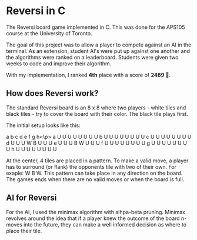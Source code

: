 
# Reversi in C

The Reversi board game implemented in C. This was done for the APS105 course at the University of Toronto.

The goal of this project was to allow a player to compete against an AI in the terminal. As an extension, student AI's were put up against one another and the algorithms were ranked on a leaderboard. Students were given two weeks to code and improve their algorithm.

With my implementation, I ranked **4th** place with a score of **2489** 🥳.

## How does Reversi work?

The standard Reversi board is an 8 x 8 where two players - white tiles and black tiles - try to cover the board with their color. The black tile plays first. 

The initial setup looks like this:


<p>  a b c d e f g h<\p>  
a U U U U U U U U   
b U U U U U U U U   
c U U U U U U U U   
d U U U W B U U U   
e U U U B W U U U   
f U U U U U U U U   
g U U U U U U U U   
h U U U U U U U U   

At the center, 4 tiles are placed in a pattern. To make a valid move, a player has to surround (or flank) the opponents tile with two of their own. For exaple: W B W.
This pattern can take place in any direction on the board. The games ends when there are no valid moves or when the board is full.


## AI for Reversi

For the AI, I used the minimax algorithm with alhpa-beta pruning. Minimax revolves around the idea that if a player knew the outcome of the board n-moves into the future, they can make a well informed decision as where to place their tile.
